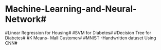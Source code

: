 # Machine-Learning-and-Neural-Network#

#Linear Regression for Housing#
#SVM for Diabetes#
#Decision Tree for Diabetes#
#K Means- Mall Customer#
#MNIST -Handwritten dataset Using CNN#
